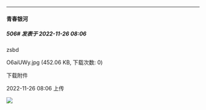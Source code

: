 

*****

####  青春银河  
##### 506#       发表于 2022-11-26 08:06

zsbd

O6aiUWy.jpg
(452.06 KB, 下载次数: 0)

下载附件

2022-11-26 08:06 上传

<img src="https://img.saraba1st.com/forum/202211/26/080617ddycd7jvd7v8ecvd.jpg" referrerpolicy="no-referrer">

